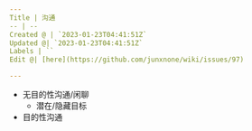 ```yaml
---
Title | 沟通
-- | --
Created @ | `2023-01-23T04:41:51Z`
Updated @| `2023-01-23T04:41:51Z`
Labels | ``
Edit @| [here](https://github.com/junxnone/wiki/issues/97)

---
```

- 无目的性沟通/闲聊
  - 潜在/隐藏目标
- 目的性沟通
